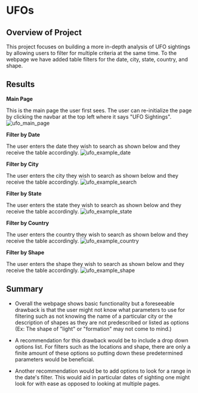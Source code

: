 # UFOs

## Overview of Project

This project focuses on building a more in-depth analysis of UFO sightings by allowing users to filter for multiple criteria at the same time. To the webpage we have added table filters for the date, city, state, country, and shape.

## Results

**Main Page**

This is the main page the user first sees. The user can re-initialize the page by clicking the navbar at the top left where it says "UFO Sightings".
![ufo_main_page](https://user-images.githubusercontent.com/95505596/158025793-c1436c88-d904-4c00-a0d7-6c20ec711b45.png)

**Filter by Date**

The user enters the date they wish to search as shown below and they receive the table accordingly.
![ufo_example_date](https://user-images.githubusercontent.com/95505596/158025808-fc6d3edd-0dbb-4b4b-a6e4-726f9af9f723.png)

**Filter by City**

The user enters the city they wish to search as shown below and they receive the table accordingly.
![ufo_example_search](https://user-images.githubusercontent.com/95505596/158025812-fe97368d-fb22-43d8-9031-2438fc9369e1.png)

**Filter by State**

The user enters the state they wish to search as shown below and they receive the table accordingly.
![ufo_example_state](https://user-images.githubusercontent.com/95505596/158025814-49d1174e-d3b6-4980-ad13-3699bd3e6615.png)

**Filter by Country**

The user enters the country they wish to search as shown below and they receive the table accordingly.
![ufo_example_country](https://user-images.githubusercontent.com/95505596/158025815-113a5b01-eba5-407c-b0c4-49ab8bc0ae3e.png)

**Filter by Shape**

The user enters the shape they wish to search as shown below and they receive the table accordingly.
![ufo_example_shape](https://user-images.githubusercontent.com/95505596/158025817-b7703ce1-377b-4acc-ba83-044413064529.png)

## Summary

- Overall the webpage shows basic functionality but a foreseeable drawback is that the user might not know what parameters to use for filtering such as not knowing the name of a particular city or the description of shapes as they are not predescribed or listed as options (Ex: The shape of "light" or "formation" may not come to mind.)

- A recommendation for this drawback would be to include a drop down options list. For filters such as the locations and shape, there are only a finite amount of these options so putting down these predetermined parameters would be beneficial.

- Another recommendation would be to add options to look for a range in the date's filter. This would aid in particular dates of sighting one might look for with ease as opposed to looking at multiple pages.
